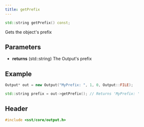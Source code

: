 ```yaml
---
title: getPrefix
---
```


```cpp
std::string getPrefix() const;
```

Gets the object's prefix

## Parameters
* **returns** (std::string) The Output's prefix


## Example

```cpp
Output* out = new Output("MyPrefix: ", 1, 0, Output::FILE);

std::string prefix = out->getPrefix(); // Returns 'MyPrefix: '
```

## Header
```cpp
#include <sst/core/output.h>
```
